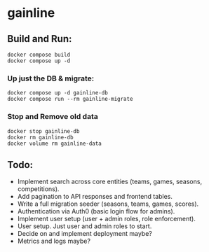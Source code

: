 # gainline

## Build and Run:
```
docker compose build
docker compose up -d
```

### Up just the DB & migrate:
```
docker compose up -d gainline-db
docker compose run --rm gainline-migrate
```

### Stop and Remove old data
```
docker stop gainline-db
docker rm gainline-db
docker volume rm gainline-data
```

## Todo:

- Implement search across core entities (teams, games, seasons, competitions).
- Add pagination to API responses and frontend tables.
- Write a full migration seeder (seasons, teams, games, scores).
- Authentication via Auth0 (basic login flow for admins).
- Implement user setup (user + admin roles, role enforcement).
- User setup. Just user and admin roles to start.
- Decide on and implement deployment maybe?
- Metrics and logs maybe?
